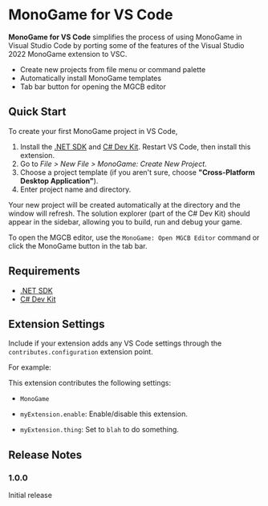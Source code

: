 # MonoGame for VS Code

**MonoGame for VS Code** simplifies the process of using MonoGame in Visual Studio Code by porting some of the features of the Visual Studio 2022 MonoGame extension to VSC.

- Create new projects from file menu or command palette
- Automatically install MonoGame templates
- Tab bar button for opening the MGCB editor


<!-- \!\[feature X\]\(images/feature-x.png\)

> Tip: Many popular extensions utilize animations. This is an excellent way to show off your extension! We recommend short, focused animations that are easy to follow. -->
## Quick Start
To create your first MonoGame project in VS Code,

1. Install the [.NET SDK](https://dotnet.microsoft.com/en-us/download) and [C# Dev Kit](https://marketplace.visualstudio.com/items?itemName=ms-dotnettools.csdevkit). Restart VS Code, then install this extension.
2. Go to *File > New File > MonoGame: Create New Project*.
3. Choose a project template (if you aren't sure, choose **"Cross-Platform Desktop Application"**).
4. Enter project name and directory.

Your new project will be created automatically at the directory and the window will refresh. The solution explorer (part of the C# Dev Kit) should appear in the sidebar, allowing you to build, run and debug your game.

To open the MGCB editor, use the `MonoGame: Open MGCB Editor` command or click the MonoGame button in the tab bar.



## Requirements

 - [.NET SDK](https://dotnet.microsoft.com/en-us/download)
 - [C# Dev Kit](https://marketplace.visualstudio.com/items?itemName=ms-dotnettools.csdevkit)

## Extension Settings

Include if your extension adds any VS Code settings through the `contributes.configuration` extension point.

For example:

This extension contributes the following settings:

* `MonoGame`

* `myExtension.enable`: Enable/disable this extension.
* `myExtension.thing`: Set to `blah` to do something.



## Release Notes

### 1.0.0

Initial release